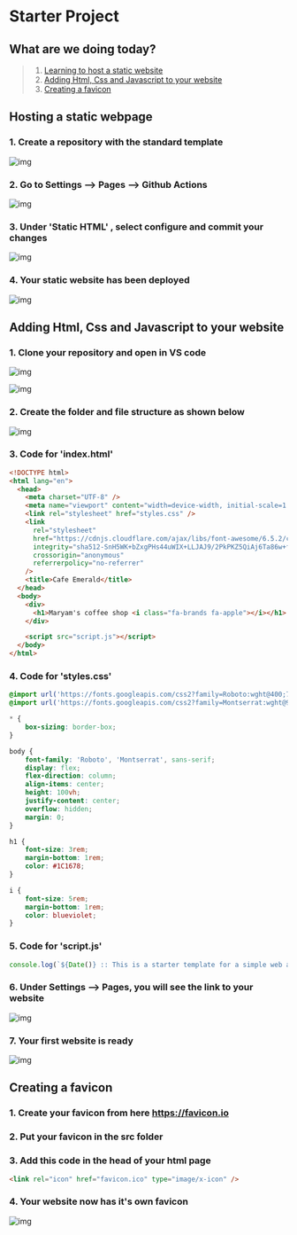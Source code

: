 # Starter Project

## What are we doing today?

>1. [Learning to host a static website](#hosting-a-static-webpage)
>1. [Adding Html, Css and Javascript to your website](#adding-html-css-and-javascript-to-your-website)
>1. [Creating a favicon](#creating-a-favicon)

## Hosting a static webpage

### 1. Create a repository with the standard template

![img](documentation/images/1.png)

### 2. Go to Settings --> Pages -->  Github Actions

![img](documentation\images\2.png)

### 3. Under 'Static HTML' , select configure and commit your changes

![img](documentation\images\3.png)

### 4. Your static website has been deployed

![img](documentation\images\4.png)

## Adding Html, Css and Javascript to your website

### 1. Clone your repository and open in VS code

![img](documentation\images\5.png)

![img](documentation\images\6.png)

### 2. Create the folder and file structure as shown below

![img](documentation\images\7.png)

### 3. Code for 'index.html'

``` html
<!DOCTYPE html>
<html lang="en">
  <head>
    <meta charset="UTF-8" />
    <meta name="viewport" content="width=device-width, initial-scale=1.0" />
    <link rel="stylesheet" href="styles.css" />
    <link
      rel="stylesheet"
      href="https://cdnjs.cloudflare.com/ajax/libs/font-awesome/6.5.2/css/all.min.css"
      integrity="sha512-SnH5WK+bZxgPHs44uWIX+LLJAJ9/2PkPKZ5QiAj6Ta86w+fsb2TkcmfRyVX3pBnMFcV7oQPJkl9QevSCWr3W6A=="
      crossorigin="anonymous"
      referrerpolicy="no-referrer"
    />
    <title>Cafe Emerald</title>
  </head>
  <body>
    <div>
      <h1>Maryam's coffee shop <i class="fa-brands fa-apple"></i></h1>
    </div>

    <script src="script.js"></script>
  </body>
</html>
```

### 4. Code for 'styles.css'

```css
@import url('https://fonts.googleapis.com/css2?family=Roboto:wght@400;700&display=swap');
@import url('https://fonts.googleapis.com/css2?family=Montserrat:wght@900&display=swap');

* {
    box-sizing: border-box;
}

body {
    font-family: 'Roboto', 'Montserrat', sans-serif;
    display: flex;
    flex-direction: column;
    align-items: center;
    height: 100vh;
    justify-content: center;
    overflow: hidden;
    margin: 0;
}

h1 {
    font-size: 3rem;
    margin-bottom: 1rem;
    color: #1C1678;
}

i {
    font-size: 5rem;
    margin-bottom: 1rem;
    color: blueviolet;
}
```

### 5. Code for 'script.js'

```js
console.log(`${Date()} :: This is a starter template for a simple web app.`);
```

### 6. Under Settings --> Pages, you will see the link to your website

![img](documentation\images\8.png)

### 7. Your first website is ready

![img](documentation\images\9.png)

## Creating a favicon

### 1. Create your favicon from here <https://favicon.io>

### 2. Put your favicon in the src folder

### 3. Add this code in the head of your html page

```html
<link rel="icon" href="favicon.ico" type="image/x-icon" />
```

### 4. Your website now has it's own favicon

![img](documentation\images\10.png)
